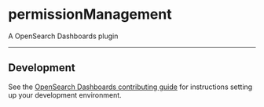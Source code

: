 # permissionManagement

A OpenSearch Dashboards plugin

---

## Development

See the [OpenSearch Dashboards contributing
guide](https://github.com/opensearch-project/OpenSearch-Dashboards/blob/master/CONTRIBUTING.md) for instructions
setting up your development environment.
